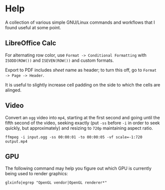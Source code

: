 # Help
A collection of various simple GNU/Linux commands and workflows that I found useful at some point.

## LibreOffice Calc

For alternating row color, use `Format -> Conditional Formatting` with `ISODD(ROW())` and `ISEVEN(ROW())` and custom formats.

Export to PDF includes *sheet* name as header; to turn this off, go to `Format -> Page -> Header`.

It is useful to slightly increase cell padding on the side to which the cells are alinged.

## Video

Convert an `ogg` video into `mp4`, starting at the first second and going until the fifth second of the video, seeking exactly (put `-ss` before `-i` in order to seek quickly, but approximately) and resizing to `720p` maintaining aspect ratio.

`ffmpeg -i input.ogg -ss 00:00:01 -to 00:00:05 -vf scale=-1:720 output.mp4`

## GPU

The following command may help you figure out which GPU is currently being used to render graphics:

`glxinfo|egrep "OpenGL vendor|OpenGL renderer*"`
